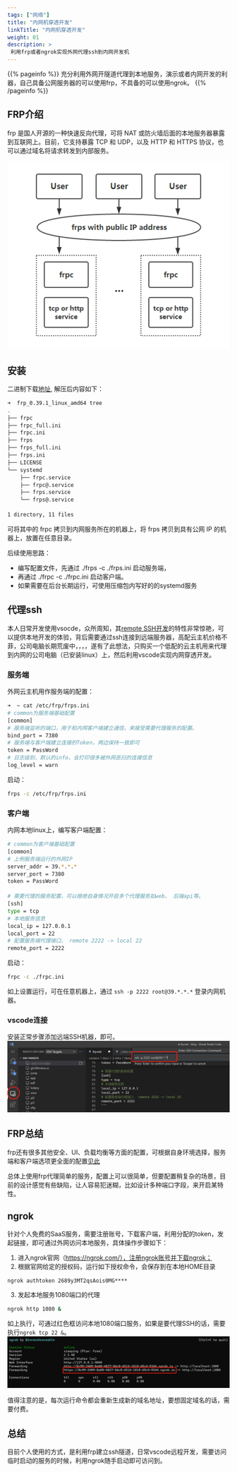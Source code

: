 ```yaml
---
tags: ["网络"]
title: "内网机穿透开发"
linkTitle: "内网机穿透开发"
weight: 01
description: >
 利用frp或者ngrok实现外网代理ssh到内网开发机
---
```


{{% pageinfo %}}
充分利用外网开隧道代理到本地服务，演示或者内网开发的利器，自己具备公网服务器的可以使用frp，不具备的可以使用ngrok。
{{% /pageinfo %}}

## FRP介绍

frp 是国人开源的一种快速反向代理，可将 NAT 或防火墙后面的本地服务器暴露到互联网上。目前，它支持暴露 TCP 和 UDP，以及 HTTP 和 HTTPS 协议，也可以通过域名将请求转发到内部服务。

![](/images/frp-2022-03-06-20-21-49.png)

## 安装

二进制下载[地址](https://github.com/fatedier/frp/releases), 解压后内容如下：

```bash
➜  frp_0.39.1_linux_amd64 tree
.
├── frpc
├── frpc_full.ini
├── frpc.ini
├── frps
├── frps_full.ini
├── frps.ini
├── LICENSE
└── systemd
    ├── frpc.service
    ├── frpc@.service
    ├── frps.service
    └── frps@.service

1 directory, 11 files
```

可将其中的 frpc 拷贝到内网服务所在的机器上，将 frps 拷贝到具有公网 IP 的机器上，放置在任意目录。

后续使用思路：
- 编写配置文件，先通过 ./frps -c ./frps.ini 启动服务端，
- 再通过 ./frpc -c ./frpc.ini 启动客户端。
- 如果需要在后台长期运行，可使用压缩包内写好的的systemd服务
  
## 代理ssh

本人日常开发使用vsocde，众所周知，其[remote SSH开发](https://code.visualstudio.com/docs/remote/ssh)的特性非常惊艳，可以提供本地开发的体验，背后需要通过ssh连接到远端服务器，高配云主机价格不菲，公司电脑长期荒废中，，，，遂有了此想法，只购买一个低配的云主机用来代理到内网的公司电脑（已安装linux）上，然后利用vscode实现内网穿透开发。


### 服务端
外网云主机用作服务端的配置：
```bash
➜  ~ cat /etc/frp/frps.ini
# common为服务端基础配置
[common]
# 服务端监听的端口，用于和内网客户端建立通信，来接受需要代理服务的配置。
bind_port = 7380
# 服务端与客户端建立连接的Token，两边保持一致即可
token = PassWord
# 日志级别，默认的info，会打印很多被外网恶扫的连接信息
log_level = warn
```

启动：

```bash
frps -c /etc/frp/frps.ini
```

### 客户端

内网本地linux上，编写客户端配置：
```bash
# common为客户端基础配置
[common]
# 上例服务端运行的外网IP
server_addr = 39.*.*.*
server_port = 7380
token = PassWord

# 需要代理的服务配置，可以根绝自身情况开启多个代理服务如web、 后端api等。
[ssh]
type = tcp
# 本地服务信息
local_ip = 127.0.0.1
local_port = 22
# 配置服务端代理端口， remote 2222 -> local 22
remote_port = 2222
```

启动：
```bash
frpc -c ./frpc.ini
```

如上设置运行，可在任意机器上，通过 ``ssh -p 2222 root@39.*.*.*`` 登录内网机器。

### vscode连接

安装正常步骤添加远端SSH机器，即可。
![](/images/frp-2022-03-06-21-22-51.png)

## FRP总结

frp还有很多其他安全、UI、负载均衡等方面的配置，可根据自身环境选择，服务端和客户端选项更全面的配置[见此](https://gofrp.org/docs/reference/)

总体上使用frp代理简单的服务，配置上可以很简单，但要配置稍复杂的场景，目前的设计感觉有些缺陷，让人容易犯迷糊，比如设计多种端口字段，来开启某特性。

## ngrok

针对个人免费的SaaS服务，需要注册账号，下载客户端，利用分配的token，发起链接，即可通过外网访问本地服务，具体操作步骤如下：

1. 进入ngrok官网（https://ngrok.com/），注册ngrok账号并下载ngrok；
2. 根据官网给定的授权码，运行如下授权命令，会保存到在本地HOME目录
```
ngrok authtoken 2689y3MT2qsAois0MG****
```
3. 发起本地服务1080端口的代理
```bash
ngrok http 1080 &
```

如上执行，可通过红色框访问本地1080端口服务，如果是要代理SSH的话，需要执行`ngrok tcp 22 &`。
![](/images/frp-2022-03-09-21-51-39.png)

值得注意的是，每次运行命令都会重新生成新的域名地址，要想固定域名的话，需要付费。

## 总结

目前个人使用的方式，是利用frp建立ssh隧道，日常vscode远程开发，需要访问临时启动的服务的时候，利用ngrok随手启动即可访问到。